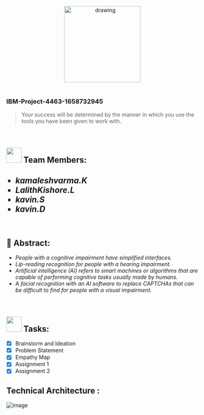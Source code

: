 <br>
<div align="center">
<img src="https://upload.wikimedia.org/wikipedia/commons/5/51/IBM_logo.svg"  align="center" alt="drawing" width="200" />

  </div>
 <br> 
 <h3>IBM-Project-4463-1658732945</h3>  
    
    
> Your success will be determined by the manner in which you use the tools you have been given to work with.  
<br>
  

<h2><img src="https://raw.githubusercontent.com/Tarikul-Islam-Anik/Animated-Fluent-Emojis/master/Emojis/People%20with%20professions/Man%20Technologist%20Light%20Skin%20Tone.png" width="40px"> Team Members: </h2> 
<ul><i><h2>
  <li>  kamaleshvarma.K </li>
  <li> LalithKishore.L </li>
  <li> kavin.S </li>
  <li> kavin.D </li>
  </i>
  </ul>
<br>
<h2>📃 Abstract:</h2><i>
<ul>
<li> People with a cognitive impairment have simplified interfaces. </li>
<li>Lip-reading recognition for people with a hearing impairment. </li>
<li>Artificial intelligence (AI) refers to smart machines or algorithms that are capable of performing cognitive tasks usually made by humans. </li>
<li>A facial recognition with an AI software to replace CAPTCHAs that can be difficult to find for people with a visual impairment. </li>
  </i>
  </ul>
<br>
 
  <!-- tasks -->
  <h2> <img src="https://raw.githubusercontent.com/Tarikul-Islam-Anik/Animated-Fluent-Emojis/master/Emojis/Hand%20gestures/Mechanical%20Arm.png" width="40px"> Tasks: </h2>
  
- [x] Brainstorm and Ideation <br>
- [x] Problem Statement <br>
- [x] Empathy Map <br>
- [x] Assignment 1 <br>
- [x] Assignment 2  <br>

## Technical Architecture : 

![image]()

